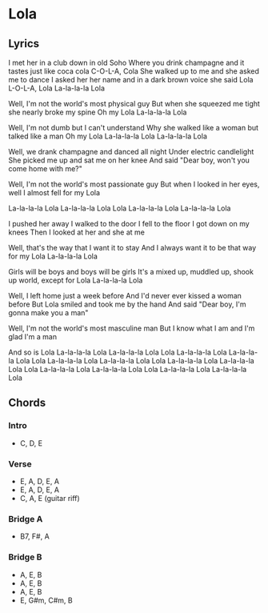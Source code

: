 # Lola

## Lyrics

I met her in a club down in old Soho
Where you drink champagne and it tastes just like coca cola
C-O-L-A, Cola
She walked up to me and she asked me to dance
I asked her her name and in a dark brown voice she said Lola
L-O-L-A, Lola
La-la-la-la Lola

Well, I'm not the world's most physical guy
But when she squeezed me tight she nearly broke my spine
Oh my Lola
La-la-la-la Lola

Well, I'm not dumb but I can't understand
Why she walked like a woman but talked like a man
Oh my Lola
La-la-la-la Lola
La-la-la-la Lola

Well, we drank champagne and danced all night
Under electric candlelight
She picked me up and sat me on her knee
And said "Dear boy, won't you come home with me?"

Well, I'm not the world's most passionate guy
But when I looked in her eyes, well I almost fell for my Lola

La-la-la-la Lola
La-la-la-la Lola
Lola
La-la-la-la Lola
La-la-la-la Lola

I pushed her away
I walked to the door
I fell to the floor
I got down on my knees
Then I looked at her and she at me

Well, that's the way that I want it to stay
And I always want it to be that way for my Lola
La-la-la-la Lola

Girls will be boys and boys will be girls
It's a mixed up, muddled up, shook up world, except for Lola
La-la-la-la Lola

Well, I left home just a week before
And I'd never ever kissed a woman before
But Lola smiled and took me by the hand
And said "Dear boy, I'm gonna make you a man"

Well, I'm not the world's most masculine man
But I know what I am and I'm glad I'm a man

And so is Lola
La-la-la-la Lola
La-la-la-la Lola
Lola
La-la-la-la Lola
La-la-la-la Lola
Lola
La-la-la-la Lola
La-la-la-la Lola
Lola
La-la-la-la Lola
La-la-la-la Lola
Lola
La-la-la-la Lola
La-la-la-la Lola
Lola
La-la-la-la Lola
La-la-la-la Lola

## Chords

### Intro

- C, D, E

### Verse

- E, A, D, E, A
- E, A, D, E, A
- C, A, E (guitar riff)

### Bridge A

- B7, F#, A

### Bridge B

- A, E, B
- A, E, B
- A, E, B
- E, G#m, C#m, B